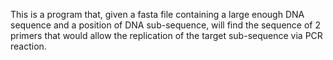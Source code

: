 This is a program that, given a fasta file containing a large enough DNA sequence and a position of DNA sub-sequence, will find the sequence of 2 primers that would allow the replication of the target sub-sequence via PCR reaction.
